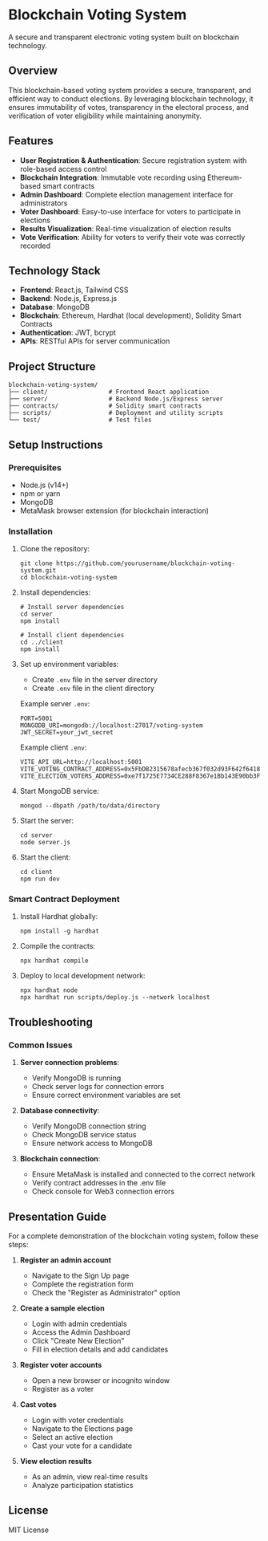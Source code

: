 # Blockchain Voting System

A secure and transparent electronic voting system built on blockchain technology.

## Overview

This blockchain-based voting system provides a secure, transparent, and efficient way to conduct elections. By leveraging blockchain technology, it ensures immutability of votes, transparency in the electoral process, and verification of voter eligibility while maintaining anonymity.

## Features

- **User Registration & Authentication**: Secure registration system with role-based access control
- **Blockchain Integration**: Immutable vote recording using Ethereum-based smart contracts
- **Admin Dashboard**: Complete election management interface for administrators
- **Voter Dashboard**: Easy-to-use interface for voters to participate in elections
- **Results Visualization**: Real-time visualization of election results
- **Vote Verification**: Ability for voters to verify their vote was correctly recorded

## Technology Stack

- **Frontend**: React.js, Tailwind CSS
- **Backend**: Node.js, Express.js
- **Database**: MongoDB
- **Blockchain**: Ethereum, Hardhat (local development), Solidity Smart Contracts
- **Authentication**: JWT, bcrypt
- **APIs**: RESTful APIs for server communication

## Project Structure

```
blockchain-voting-system/
├── client/                 # Frontend React application
├── server/                 # Backend Node.js/Express server
├── contracts/              # Solidity smart contracts
├── scripts/                # Deployment and utility scripts
└── test/                   # Test files
```

## Setup Instructions

### Prerequisites

- Node.js (v14+)
- npm or yarn
- MongoDB
- MetaMask browser extension (for blockchain interaction)

### Installation

1. Clone the repository:
   ```
   git clone https://github.com/yourusername/blockchain-voting-system.git
   cd blockchain-voting-system
   ```

2. Install dependencies:
   ```
   # Install server dependencies
   cd server
   npm install

   # Install client dependencies
   cd ../client
   npm install
   ```

3. Set up environment variables:
   - Create `.env` file in the server directory
   - Create `.env` file in the client directory

   Example server `.env`:
   ```
   PORT=5001
   MONGODB_URI=mongodb://localhost:27017/voting-system
   JWT_SECRET=your_jwt_secret
   ```

   Example client `.env`:
   ```
   VITE_API_URL=http://localhost:5001
   VITE_VOTING_CONTRACT_ADDRESS=0x5FbDB2315678afecb367f032d93F642f64180aa3
   VITE_ELECTION_VOTERS_ADDRESS=0xe7f1725E7734CE288F8367e1Bb143E90bb3F0512
   ```

4. Start MongoDB service:
   ```
   mongod --dbpath /path/to/data/directory
   ```

5. Start the server:
   ```
   cd server
   node server.js
   ```

6. Start the client:
   ```
   cd client
   npm run dev
   ```

### Smart Contract Deployment

1. Install Hardhat globally:
   ```
   npm install -g hardhat
   ```

2. Compile the contracts:
   ```
   npx hardhat compile
   ```

3. Deploy to local development network:
   ```
   npx hardhat node
   npx hardhat run scripts/deploy.js --network localhost
   ```

## Troubleshooting

### Common Issues

1. **Server connection problems**:
   - Verify MongoDB is running
   - Check server logs for connection errors
   - Ensure correct environment variables are set

2. **Database connectivity**:
   - Verify MongoDB connection string
   - Check MongoDB service status
   - Ensure network access to MongoDB

3. **Blockchain connection**:
   - Ensure MetaMask is installed and connected to the correct network
   - Verify contract addresses in the .env file
   - Check console for Web3 connection errors

## Presentation Guide

For a complete demonstration of the blockchain voting system, follow these steps:

1. **Register an admin account**
   - Navigate to the Sign Up page
   - Complete the registration form
   - Check the "Register as Administrator" option

2. **Create a sample election**
   - Login with admin credentials
   - Access the Admin Dashboard
   - Click "Create New Election"
   - Fill in election details and add candidates

3. **Register voter accounts**
   - Open a new browser or incognito window
   - Register as a voter

4. **Cast votes**
   - Login with voter credentials
   - Navigate to the Elections page
   - Select an active election
   - Cast your vote for a candidate

5. **View election results**
   - As an admin, view real-time results
   - Analyze participation statistics

## License

MIT License 